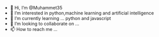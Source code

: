 - 👋 Hi, I’m @Muhammet35
- 👀 I’m interested in python,machine learning and artificial intelligence
- 🌱 I’m currently learning ... python and javascript
- 💞️ I’m looking to collaborate on ...
- 📫 How to reach me ...

<!---
Muhammet35/Muhammet35 is a ✨ special ✨ repository because its `README.md` (this file) appears on your GitHub profile.
You can click the Preview link to take a look at your changes.
--->
